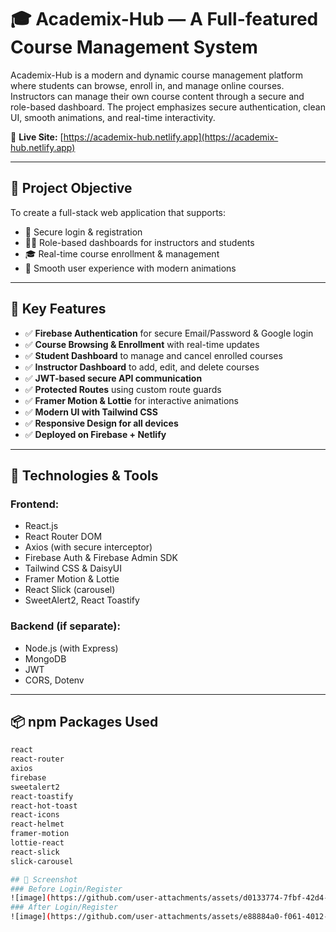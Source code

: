 # 🎓 Academix-Hub — A Full-featured Course Management System

Academix-Hub is a modern and dynamic course management platform where students can browse, enroll in, and manage online courses. Instructors can manage their own course content through a secure and role-based dashboard. The project emphasizes secure authentication, clean UI, smooth animations, and real-time interactivity.

🔗 **Live Site:** [https://academix-hub.netlify.app](https://academix-hub.netlify.app)

---

## 🎯 Project Objective

To create a full-stack web application that supports:
- 🔐 Secure login & registration
- 👨‍🏫 Role-based dashboards for instructors and students
- 🎓 Real-time course enrollment & management
- 🎨 Smooth user experience with modern animations

---

## 🚀 Key Features

- ✅ **Firebase Authentication** for secure Email/Password & Google login
- ✅ **Course Browsing & Enrollment** with real-time updates
- ✅ **Student Dashboard** to manage and cancel enrolled courses
- ✅ **Instructor Dashboard** to add, edit, and delete courses
- ✅ **JWT-based secure API communication**
- ✅ **Protected Routes** using custom route guards
- ✅ **Framer Motion & Lottie** for interactive animations
- ✅ **Modern UI with Tailwind CSS**
- ✅ **Responsive Design for all devices**
- ✅ **Deployed on Firebase + Netlify**

---

## 🔧 Technologies & Tools

### Frontend:
- React.js
- React Router DOM
- Axios (with secure interceptor)
- Firebase Auth & Firebase Admin SDK
- Tailwind CSS & DaisyUI
- Framer Motion & Lottie
- React Slick (carousel)
- SweetAlert2, React Toastify

### Backend (if separate):
- Node.js (with Express)
- MongoDB
- JWT
- CORS, Dotenv

---

## 📦 npm Packages Used

```bash
react
react-router
axios
firebase
sweetalert2
react-toastify
react-hot-toast
react-icons
react-helmet
framer-motion
lottie-react
react-slick
slick-carousel

## 📸 Screenshot
### Before Login/Register
![image](https://github.com/user-attachments/assets/d0133774-7fbf-42d4-8508-56bb453dae80)
### After Login/Register
![image](https://github.com/user-attachments/assets/e88884a0-f061-4012-ad7a-49da47795b27)


